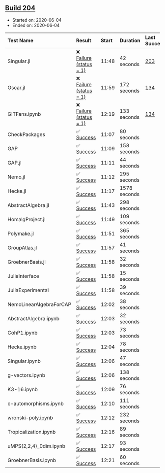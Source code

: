 ## [Build 204](https://oscarci.mathematik.uni-kl.de/job/oscar-stable/204/)

* Started on: 2020-06-04
* Ended on: 2020-06-04

| Test Name    | Result | Start | Duration | Last Success | First Failure |
|:-------------|:-------|:------|:---------|:-------------|:--------------|
| Singular.jl | ❌ [Failure (status = 1)](https://oscarci.mathematik.uni-kl.de/job/oscar-stable/204/artifact/logs/build-204/Singular.jl.log) | 11:48 | 42 seconds | [203](https://oscarci.mathematik.uni-kl.de/job/oscar-stable/203/) | [204](https://oscarci.mathematik.uni-kl.de/job/oscar-stable/204/) |
| Oscar.jl | ❌ [Failure (status = 1)](https://oscarci.mathematik.uni-kl.de/job/oscar-stable/204/artifact/logs/build-204/Oscar.jl.log) | 11:59 | 172 seconds | [134](https://oscarci.mathematik.uni-kl.de/job/oscar-stable/134/) | [177](https://oscarci.mathematik.uni-kl.de/job/oscar-stable/177/) |
| GITFans.ipynb | ❌ [Failure (status = 1)](https://oscarci.mathematik.uni-kl.de/job/oscar-stable/204/artifact/logs/build-204/GITFans.ipynb.log) | 12:19 | 133 seconds | [134](https://oscarci.mathematik.uni-kl.de/job/oscar-stable/134/) | [177](https://oscarci.mathematik.uni-kl.de/job/oscar-stable/177/) |
| CheckPackages | ✅ [Success](https://oscarci.mathematik.uni-kl.de/job/oscar-stable/204/artifact/logs/build-204/CheckPackages.log) | 11:07 | 80 seconds |  |  |
| GAP | ✅ [Success](https://oscarci.mathematik.uni-kl.de/job/oscar-stable/204/artifact/logs/build-204/GAP.log) | 11:09 | 158 seconds |  |  |
| GAP.jl | ✅ [Success](https://oscarci.mathematik.uni-kl.de/job/oscar-stable/204/artifact/logs/build-204/GAP.jl.log) | 11:11 | 44 seconds |  |  |
| Nemo.jl | ✅ [Success](https://oscarci.mathematik.uni-kl.de/job/oscar-stable/204/artifact/logs/build-204/Nemo.jl.log) | 11:12 | 295 seconds |  |  |
| Hecke.jl | ✅ [Success](https://oscarci.mathematik.uni-kl.de/job/oscar-stable/204/artifact/logs/build-204/Hecke.jl.log) | 11:17 | 1578 seconds |  |  |
| AbstractAlgebra.jl | ✅ [Success](https://oscarci.mathematik.uni-kl.de/job/oscar-stable/204/artifact/logs/build-204/AbstractAlgebra.jl.log) | 11:43 | 298 seconds |  |  |
| HomalgProject.jl | ✅ [Success](https://oscarci.mathematik.uni-kl.de/job/oscar-stable/204/artifact/logs/build-204/HomalgProject.jl.log) | 11:49 | 109 seconds |  |  |
| Polymake.jl | ✅ [Success](https://oscarci.mathematik.uni-kl.de/job/oscar-stable/204/artifact/logs/build-204/Polymake.jl.log) | 11:51 | 365 seconds |  |  |
| GroupAtlas.jl | ✅ [Success](https://oscarci.mathematik.uni-kl.de/job/oscar-stable/204/artifact/logs/build-204/GroupAtlas.jl.log) | 11:57 | 41 seconds |  |  |
| GroebnerBasis.jl | ✅ [Success](https://oscarci.mathematik.uni-kl.de/job/oscar-stable/204/artifact/logs/build-204/GroebnerBasis.jl.log) | 11:58 | 32 seconds |  |  |
| JuliaInterface | ✅ [Success](https://oscarci.mathematik.uni-kl.de/job/oscar-stable/204/artifact/logs/build-204/JuliaInterface.log) | 11:58 | 15 seconds |  |  |
| JuliaExperimental | ✅ [Success](https://oscarci.mathematik.uni-kl.de/job/oscar-stable/204/artifact/logs/build-204/JuliaExperimental.log) | 11:58 | 39 seconds |  |  |
| NemoLinearAlgebraForCAP | ✅ [Success](https://oscarci.mathematik.uni-kl.de/job/oscar-stable/204/artifact/logs/build-204/NemoLinearAlgebraForCAP.log) | 12:02 | 38 seconds |  |  |
| AbstractAlgebra.ipynb | ✅ [Success](https://oscarci.mathematik.uni-kl.de/job/oscar-stable/204/artifact/logs/build-204/AbstractAlgebra.ipynb.log) | 12:03 | 32 seconds |  |  |
| CohP1.ipynb | ✅ [Success](https://oscarci.mathematik.uni-kl.de/job/oscar-stable/204/artifact/logs/build-204/CohP1.ipynb.log) | 12:03 | 73 seconds |  |  |
| Hecke.ipynb | ✅ [Success](https://oscarci.mathematik.uni-kl.de/job/oscar-stable/204/artifact/logs/build-204/Hecke.ipynb.log) | 12:04 | 78 seconds |  |  |
| Singular.ipynb | ✅ [Success](https://oscarci.mathematik.uni-kl.de/job/oscar-stable/204/artifact/logs/build-204/Singular.ipynb.log) | 12:06 | 47 seconds |  |  |
| g-vectors.ipynb | ✅ [Success](https://oscarci.mathematik.uni-kl.de/job/oscar-stable/204/artifact/logs/build-204/g-vectors.ipynb.log) | 12:06 | 138 seconds |  |  |
| K3-16.ipynb | ✅ [Success](https://oscarci.mathematik.uni-kl.de/job/oscar-stable/204/artifact/logs/build-204/K3-16.ipynb.log) | 12:09 | 76 seconds |  |  |
| c-automorphisms.ipynb | ✅ [Success](https://oscarci.mathematik.uni-kl.de/job/oscar-stable/204/artifact/logs/build-204/c-automorphisms.ipynb.log) | 12:10 | 111 seconds |  |  |
| wronski-poly.ipynb | ✅ [Success](https://oscarci.mathematik.uni-kl.de/job/oscar-stable/204/artifact/logs/build-204/wronski-poly.ipynb.log) | 12:12 | 232 seconds |  |  |
| Tropicalization.ipynb | ✅ [Success](https://oscarci.mathematik.uni-kl.de/job/oscar-stable/204/artifact/logs/build-204/Tropicalization.ipynb.log) | 12:16 | 89 seconds |  |  |
| uMPS(2,2,4)_0dim.ipynb | ✅ [Success](https://oscarci.mathematik.uni-kl.de/job/oscar-stable/204/artifact/logs/build-204/uMPS-2-2-4-_0dim.ipynb.log) | 12:17 | 93 seconds |  |  |
| GroebnerBasis.ipynb | ✅ [Success](https://oscarci.mathematik.uni-kl.de/job/oscar-stable/204/artifact/logs/build-204/GroebnerBasis.ipynb.log) | 12:21 | 60 seconds |  |  |

